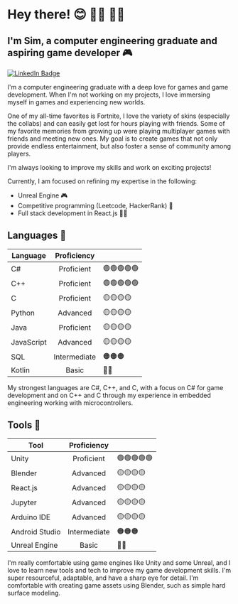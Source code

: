 # Hey there! 😊 🏳️‍⚧️ 🏳️‍🌈
## I'm Sim, a computer engineering graduate and aspiring game developer 🎮

[![LinkedIn Badge](https://img.shields.io/badge/LinkedIn-Profile-informational?style=flat-square&logo=linkedin&logoColor=white&color=0D76A8)](https://www.linkedin.com/in/sim-sealy/)

I'm a computer engineering graduate with a deep love for games and game development. When I'm not working on my projects, I love immersing myself in games and experiencing new worlds.

One of my all-time favorites is Fortnite, I love the variety of skins (especially the collabs) and can easily get lost for hours playing with friends. Some of my favorite memories from growing up were playing multiplayer games with friends and meeting new ones. My goal is to create games that not only provide endless entertainment, but also foster a sense of community among players. 

I'm always looking to improve my skills and work on exciting projects!

Currently, I am focused on refining my expertise in the following:
- Unreal Engine 🎮
- Competitive programming (Leetcode, HackerRank) 🤖
- Full stack development in React.js 💅🏽


## Languages 💬

| Language       | Proficiency   ||
| -------------  |:-------------:|---|
| C#             | Proficient    |🟢🟢🟢🟢🟢|
| C++            | Proficient    |🟢🟢🟢🟢🟢|
| C              | Proficient    |🟡🟡🟡🟡|
| Python         | Advanced      |🟡🟡🟡🟡|
| Java           | Proficient    |🟡🟡🟡🟡|
| JavaScript     | Advanced      |🟡🟡🟡🟡|
| SQL            | Intermediate  |🟠🟠🟠|
| Kotlin         | Basic         |🔴🔴|

My strongest languages are C#, C++, and C, with a focus on C# for game development and on C++ and C through my experience in embedded engineering working with microcontrollers.


## Tools 🔧

| Tool           | Proficiency   ||
| -------------  |:-------------:|---|
| Unity          | Proficient    |🟢🟢🟢🟢🟢|
| Blender        | Advanced      |🟡🟡🟡🟡|
| React.js       | Advanced      |🟡🟡🟡🟡|
| Jupyter        | Advanced      |🟡🟡🟡🟡|
| Arduino IDE    | Advanced      |🟡🟡🟡🟡|
| Android Studio | Intermediate  |🟠🟠🟠|
| Unreal Engine  | Basic         |🔴🔴|

I'm really comfortable using game engines like Unity and some Unreal, and I love to learn new tools and tech to improve my game development skills. I'm super resourceful, adaptable, and have a sharp eye for detail. I'm comfortable with creating game assets using Blender, such as simple hard surface modeling.
